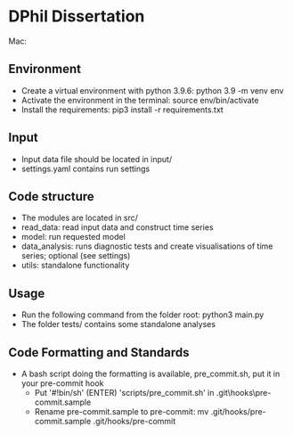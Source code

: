 # DPhil Dissertation 

Mac:
## Environment 
* Create a virtual environment with python 3.9.6: python 3.9 -m venv env
* Activate the environment in the terminal: source env/bin/activate 
* Install the requirements: pip3 install -r requirements.txt 

## Input 
* Input data file should be located in input/ 
* settings.yaml contains run settings 

## Code structure 
* The modules are located in src/ 
* read_data: read input data and construct time series 
* model: run requested model 
* data_analysis: runs diagnostic tests and create visualisations of time series; optional (see settings)
* utils: standalone functionality

## Usage 
* Run the following command from the folder root: python3 main.py 
* The folder tests/ contains some standalone analyses 

## Code Formatting and Standards
* A bash script doing the formatting is available, pre_commit.sh, put it in your pre-commit hook 
    * Put '#!bin/sh' (ENTER) 'scripts/pre_commit.sh' in .git\hooks\pre-commit.sample
    * Rename pre-commit.sample to pre-commit: mv .git/hooks/pre-commit.sample .git/hooks/pre-commit

